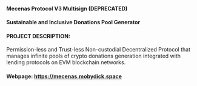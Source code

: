#### Mecenas Protocol V3 Multisign (DEPRECATED)
#### Sustainable and Inclusive Donations Pool Generator

#### PROJECT DESCRIPTION:
Permission-less and Trust-less Non-custodial Decentralized Protocol that manages infinite pools of crypto donations generation integrated with lending protocols on EVM blockchain networks.

#### Webpage: https://mecenas.mobydick.space
